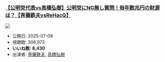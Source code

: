 ### [【公明党代表vs高橋弘樹】公明党にNG無し質問！毎年数兆円の財源は？【斉藤鉄夫vsReHacQ】](https://www.youtube.com/watch?v=LX3Ro3GwfAw)
[![](https://img.youtube.com/vi/LX3Ro3GwfAw/sddefault.jpg)](https://www.youtube.com/watch?v=LX3Ro3GwfAw)
-   公開日: 2025-07-08
-   視聴数: 306,973
-   **いいね数: 8,430**
-   出演者: [斉藤鉄夫](/rehacq_fan/people/斉藤鉄夫 "wikilink"), [高橋弘樹](/rehacq_fan/people/高橋弘樹 "wikilink")
